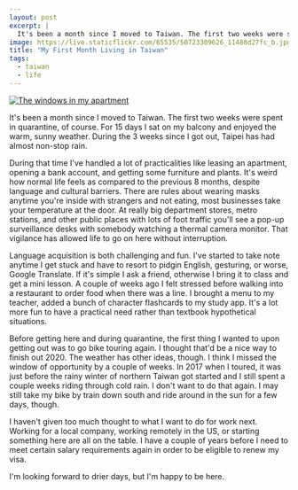 ```yaml
---
layout: post
excerpt: |
  It's been a month since I moved to Taiwan. The first two weeks were spent in quarantine, of course. For 15 days I sat on my balcony and enjoyed the warm, sunny weather. During the 3 weeks since I got out, Taipei has had almost non-stop rain.
image: https://live.staticflickr.com/65535/50723309626_11488d27fc_b.jpg
title: "My First Month Living in Taiwan"
tags:
  - taiwan
  - life
---
```

[![The windows in my apartment](https://live.staticflickr.com/65535/50723309626_11488d27fc_b.jpg)](https://www.flickr.com/photos/87070659@N04/50723309626/)

It's been a month since I moved to Taiwan. The first two weeks were spent in quarantine, of course. For 15 days I sat on my balcony and enjoyed the warm, sunny weather. During the 3 weeks since I got out, Taipei has had almost non-stop rain.

During that time I've handled a lot of practicalities like leasing an apartment, opening a bank account, and getting some furniture and plants. It's weird how normal life feels as compared to the previous 8 months, despite language and cultural barriers. There are rules about wearing masks anytime you're inside with strangers and not eating, most businesses take your temperature at the door. At really big department stores, metro stations, and other public places with lots of foot traffic you'll see a pop-up surveillance desks with somebody watching a thermal camera monitor. That vigilance has allowed life to go on here without interruption.

Language acquisition is both challenging and fun. I've started to take note anytime I get stuck and have to resort to pidgin English, gesturing, or worse, Google Translate. If it's simple I ask a friend, otherwise I bring it to class and get a mini lesson. A couple of weeks ago I felt stressed before walking into a restaurant to order food when there was a line. I brought a menu to my teacher, added a bunch of character flashcards to my study app.  It's a lot more fun to have a practical need rather than textbook hypothetical situations.

Before getting here and during quarantine, the first thing I wanted to upon getting out was to go bike touring again. I thought that'd be a nice way to finish out 2020. The weather has other ideas, though. I think I missed the window of opportunity by a couple of weeks. In 2017 when I toured, it was just before the rainy winter of northern Taiwan got started and I still spent a couple weeks riding through cold rain. I don't want to do that again. I may still take my bike by train down south and ride around in the sun for a few days, though.

I haven't given too much thought to what I want to do for work next. Working for a local company, working remotely in the US, or starting something here are all on the table. I have a couple of years before I need to meet certain salary requirements again in order to be eligible to renew my visa.

I'm looking forward to drier days, but I'm happy to be here.
